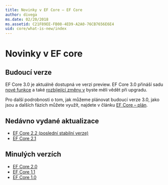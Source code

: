 ```yaml
---
title: Novinky v EF Core – EF Core
author: divega
ms.date: 02/20/2018
ms.assetid: C21F89EE-FB08-4ED9-A2A0-76CB7656E6E4
uid: core/what-is-new/index
---
```


# <a name="what-is-new-in-ef-core"></a>Novinky v EF core

## <a name="future-releases"></a>Budoucí verze

EF Core 3.0 je aktuálně dostupná ve verzi preview. EF Core 3.0 přináší sadu [nové funkce](xref:core/what-is-new/ef-core-3.0/features) a také [rozbíjející změny v](xref:core/what-is-new/ef-core-3.0/breaking-changes) byste měli vědět při upgradu.

Pro další podrobnosti o tom, jak můžeme plánovat budoucí verze 3.0, jako jsou a dalších fázích můžete využít, najdete v článku [EF Core – plán](xref:core/what-is-new/roadmap).

## <a name="recent-releases"></a>Nedávno vydané aktualizace

- [EF Core 2.2 (poslední stabilní verze)](xref:core/what-is-new/ef-core-2.2)
- [EF Core 2.1](xref:core/what-is-new/ef-core-2.1)

## <a name="past-releases"></a>Minulých verzích

- [EF Core 2.0](xref:core/what-is-new/ef-core-2.0)
- [EF Core 1.1](xref:core/what-is-new/ef-core-1.1)
- [EF Core 1.0](xref:core/what-is-new/ef-core-1.0)

